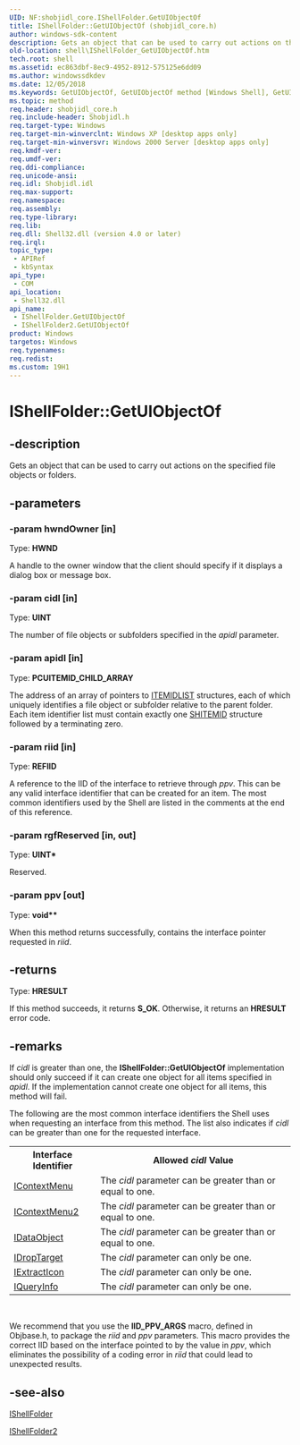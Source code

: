 ```yaml
---
UID: NF:shobjidl_core.IShellFolder.GetUIObjectOf
title: IShellFolder::GetUIObjectOf (shobjidl_core.h)
author: windows-sdk-content
description: Gets an object that can be used to carry out actions on the specified file objects or folders.
old-location: shell\IShellFolder_GetUIObjectOf.htm
tech.root: shell
ms.assetid: ec863dbf-8ec9-4952-8912-575125e6dd09
ms.author: windowssdkdev
ms.date: 12/05/2018
ms.keywords: GetUIObjectOf, GetUIObjectOf method [Windows Shell], GetUIObjectOf method [Windows Shell],IShellFolder interface, GetUIObjectOf method [Windows Shell],IShellFolder2 interface, IShellFolder interface [Windows Shell],GetUIObjectOf method, IShellFolder.GetUIObjectOf, IShellFolder2 interface [Windows Shell],GetUIObjectOf method, IShellFolder2::GetUIObjectOf, IShellFolder::GetUIObjectOf, _win32_IShellFolder_GetUIObjectOf, shell.IShellFolder_GetUIObjectOf, shobjidl_core/IShellFolder2::GetUIObjectOf, shobjidl_core/IShellFolder::GetUIObjectOf
ms.topic: method
req.header: shobjidl_core.h
req.include-header: Shobjidl.h
req.target-type: Windows
req.target-min-winverclnt: Windows XP [desktop apps only]
req.target-min-winversvr: Windows 2000 Server [desktop apps only]
req.kmdf-ver: 
req.umdf-ver: 
req.ddi-compliance: 
req.unicode-ansi: 
req.idl: Shobjidl.idl
req.max-support: 
req.namespace: 
req.assembly: 
req.type-library: 
req.lib: 
req.dll: Shell32.dll (version 4.0 or later)
req.irql: 
topic_type:
 - APIRef
 - kbSyntax
api_type:
 - COM
api_location:
 - Shell32.dll
api_name:
 - IShellFolder.GetUIObjectOf
 - IShellFolder2.GetUIObjectOf
product: Windows
targetos: Windows
req.typenames: 
req.redist: 
ms.custom: 19H1
---
```


# IShellFolder::GetUIObjectOf


## -description


Gets an object that can be used to carry out actions on the specified file objects or folders.


## -parameters




### -param hwndOwner [in]

Type: <b>HWND</b>

A handle to the owner window that the client should specify if it displays a dialog box or message box.


### -param cidl [in]

Type: <b>UINT</b>

The number of file objects or subfolders specified in the <i>apidl</i> parameter.


### -param apidl [in]

Type: <b>PCUITEMID_CHILD_ARRAY</b>

The address of an array of pointers to <a href="https://docs.microsoft.com/windows/desktop/api/shtypes/ns-shtypes-_itemidlist">ITEMIDLIST</a> structures, each of which uniquely identifies a file object or subfolder relative to the parent folder. Each item identifier list must contain exactly one <a href="https://docs.microsoft.com/windows/desktop/api/shtypes/ns-shtypes-_shitemid">SHITEMID</a> structure followed by a terminating zero.


### -param riid [in]

Type: <b>REFIID</b>

A reference to the IID of the interface to retrieve through <i>ppv</i>. This can be any valid interface identifier that can be created for an item. The most common identifiers used by the Shell are listed in the comments at the end of this reference.


### -param rgfReserved [in, out]

Type: <b>UINT*</b>

Reserved.


### -param ppv [out]

Type: <b>void**</b>

When this method returns successfully, contains the interface pointer requested in <i>riid</i>.


## -returns



Type: <b>HRESULT</b>

If this method succeeds, it returns <b xmlns:loc="http://microsoft.com/wdcml/l10n">S_OK</b>. Otherwise, it returns an <b xmlns:loc="http://microsoft.com/wdcml/l10n">HRESULT</b> error code.




## -remarks



If <i>cidl</i> is greater than one, the <b>IShellFolder::GetUIObjectOf</b> implementation should only succeed if it can create one object for all items specified in <i>apidl</i>. If the implementation cannot create one object for all items, this method will fail.

The following are the most common interface identifiers the Shell uses when requesting an interface from this method. The list also indicates if <i>cidl</i> can be greater than one for the requested interface.

<table class="clsStd">
<tr>
<th>Interface Identifier</th>
<th>Allowed <i>cidl</i> Value</th>
</tr>
<tr>
<td>
<a href="https://docs.microsoft.com/windows/desktop/api/shobjidl_core/nn-shobjidl_core-icontextmenu">IContextMenu</a>
</td>
<td>The <i>cidl</i> parameter can be greater than or equal to one.</td>
</tr>
<tr>
<td>
<a href="https://docs.microsoft.com/windows/desktop/api/shobjidl_core/nn-shobjidl_core-icontextmenu2">IContextMenu2</a>
</td>
<td>The <i>cidl</i> parameter can be greater than or equal to one.</td>
</tr>
<tr>
<td>
<a href="https://docs.microsoft.com/windows/desktop/api/objidl/nn-objidl-idataobject">IDataObject</a>
</td>
<td>The <i>cidl</i> parameter can be greater than or equal to one.</td>
</tr>
<tr>
<td>
<a href="https://docs.microsoft.com/windows/desktop/api/oleidl/nn-oleidl-idroptarget">IDropTarget</a>
</td>
<td>The <i>cidl</i> parameter can only be one.</td>
</tr>
<tr>
<td>
<a href="https://docs.microsoft.com/windows/desktop/api/shlobj_core/nn-shlobj_core-iextracticona">IExtractIcon</a>
</td>
<td>The <i>cidl</i> parameter can only be one.</td>
</tr>
<tr>
<td>
<a href="https://docs.microsoft.com/windows/desktop/api/shlobj_core/nn-shlobj_core-iqueryinfo">IQueryInfo</a>
</td>
<td>The <i>cidl</i> parameter can only be one.</td>
</tr>
</table>
 

We recommend that you use the <b>IID_PPV_ARGS</b> macro, defined in Objbase.h, to package the <i>riid</i> and <i>ppv</i> parameters. This macro provides the correct IID based on the interface pointed to by the value in <i>ppv</i>, which eliminates the possibility of a coding error in <i>riid</i> that could lead to unexpected results.




## -see-also




<a href="https://docs.microsoft.com/windows/desktop/api/shobjidl_core/nn-shobjidl_core-ishellfolder">IShellFolder</a>



<a href="https://docs.microsoft.com/windows/desktop/api/shobjidl_core/nn-shobjidl_core-ishellfolder2">IShellFolder2</a>
 

 

